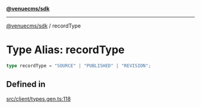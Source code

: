 [**@venuecms/sdk**](../Index.md)

***

[@venuecms/sdk](../Index.md) / recordType

# Type Alias: recordType

```ts
type recordType = "SOURCE" | "PUBLISHED" | "REVISION";
```

## Defined in

[src/client/types.gen.ts:118](https://github.com/venuecms/sdk/blob/7553f2f1dfb552861476dc6bc82e87fac13c2999/src/client/types.gen.ts#L118)
